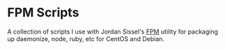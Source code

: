 FPM Scripts
===========

A collection of scripts I use with Jordan Sissel's [FPM](https://github.com/jordansissel/fpm) utility for packaging up daemonize, node, ruby, etc for CentOS and Debian.

